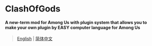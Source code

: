 # ClashOfGods
#### A new-term mod for Among Us with plugin system that allows you to make your own plugin by EASY computer language for Among Us
> [English](README/README-English.md) | [简体中文](README/README-SChinese.md)
